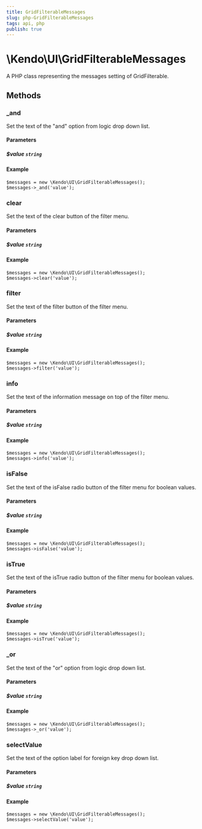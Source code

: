 ```yaml
---
title: GridFilterableMessages
slug: php-GridFilterableMessages
tags: api, php
publish: true
---
```


# \Kendo\UI\GridFilterableMessages

A PHP class representing the messages setting of GridFilterable.


## Methods

### _and
Set the text of the "and" option from logic drop down list.
#### Parameters

##### $value `string`



#### Example 
    $messages = new \Kendo\UI\GridFilterableMessages();
    $messages->_and('value');

### clear
Set the text of the clear button of the filter menu.
#### Parameters

##### $value `string`



#### Example 
    $messages = new \Kendo\UI\GridFilterableMessages();
    $messages->clear('value');

### filter
Set the text of the filter button of the filter menu.
#### Parameters

##### $value `string`



#### Example 
    $messages = new \Kendo\UI\GridFilterableMessages();
    $messages->filter('value');

### info
Set the text of the information message on top of the filter menu.
#### Parameters

##### $value `string`



#### Example 
    $messages = new \Kendo\UI\GridFilterableMessages();
    $messages->info('value');

### isFalse
Set the text of the isFalse radio button of the filter menu for boolean values.
#### Parameters

##### $value `string`



#### Example 
    $messages = new \Kendo\UI\GridFilterableMessages();
    $messages->isFalse('value');

### isTrue
Set the text of the isTrue radio button of the filter menu for boolean values.
#### Parameters

##### $value `string`



#### Example 
    $messages = new \Kendo\UI\GridFilterableMessages();
    $messages->isTrue('value');

### _or
Set the text of the "or" option from logic drop down list.
#### Parameters

##### $value `string`



#### Example 
    $messages = new \Kendo\UI\GridFilterableMessages();
    $messages->_or('value');

### selectValue
Set the text of the option label for foreign key drop down list.
#### Parameters

##### $value `string`



#### Example 
    $messages = new \Kendo\UI\GridFilterableMessages();
    $messages->selectValue('value');

